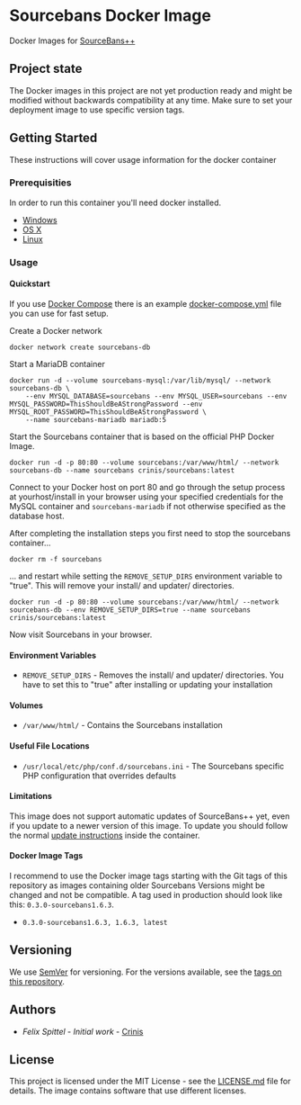 # Sourcebans Docker Image

Docker Images for [SourceBans++](https://github.com/sbpp/sourcebans-pp/)

## Project state

The Docker images in this project are not yet production ready and might be modified without backwards compatibility at any time. Make sure to set your deployment image to use specific version tags.

## Getting Started

These instructions will cover usage information for the docker container 

### Prerequisities

In order to run this container you'll need docker installed.

* [Windows](https://docs.docker.com/windows/started)
* [OS X](https://docs.docker.com/mac/started/)
* [Linux](https://docs.docker.com/linux/started/)

### Usage

#### Quickstart

If you use [Docker Compose](https://docs.docker.com/compose/) there is an example [docker-compose.yml](docker-compose.yml) file you can use for fast setup.

Create a Docker network
```shell
docker network create sourcebans-db
```

Start a MariaDB container

```shell
docker run -d --volume sourcebans-mysql:/var/lib/mysql/ --network sourcebans-db \
    --env MYSQL_DATABASE=sourcebans --env MYSQL_USER=sourcebans --env MYSQL_PASSWORD=ThisShouldBeAStrongPassword --env MYSQL_ROOT_PASSWORD=ThisShouldBeAStrongPassword \
    --name sourcebans-mariadb mariadb:5
```

Start the Sourcebans container that is based on the official PHP Docker Image.

```shell
docker run -d -p 80:80 --volume sourcebans:/var/www/html/ --network sourcebans-db --name sourcebans crinis/sourcebans:latest
```

Connect to your Docker host on port 80 and go through the setup process at yourhost/install in your browser using your specified credentials for the MySQL container and `sourcebans-mariadb` if not otherwise specified as the database host.

After completing the installation steps you first need to stop the sourcebans container...

```shell
docker rm -f sourcebans
```
... and restart while setting the `REMOVE_SETUP_DIRS` environment variable to "true". This will remove your install/ and updater/ directories.

```shell
docker run -d -p 80:80 --volume sourcebans:/var/www/html/ --network sourcebans-db --env REMOVE_SETUP_DIRS=true --name sourcebans crinis/sourcebans:latest
```

Now visit Sourcebans in your browser.

#### Environment Variables

* `REMOVE_SETUP_DIRS` - Removes the install/ and updater/ directories. You have to set this to "true" after installing or updating your installation

#### Volumes

* `/var/www/html/` - Contains the Sourcebans installation

#### Useful File Locations

* `/usr/local/etc/php/conf.d/sourcebans.ini` - The Sourcebans specific PHP configuration that overrides defaults

#### Limitations
This image does not support automatic updates of SourceBans++ yet, even if you update to a newer version of this image. To update you should follow the normal [update instructions](https://sbpp.github.io/docs/updating/) inside the container.

#### Docker Image Tags

I recommend to use the Docker image tags starting with the Git tags of this repository as images containing older Sourcebans Versions might be changed and not be compatible. A tag used in production should look like this: `0.3.0-sourcebans1.6.3`.

* `0.3.0-sourcebans1.6.3, 1.6.3, latest`

## Versioning

We use [SemVer](http://semver.org/) for versioning. For the versions available, see the [tags on this repository](https://github.com/crinis/sourcebans-docker/tags). 

## Authors

* *Felix Spittel* - *Initial work* - [Crinis](https://github.com/crinis)

## License

This project is licensed under the MIT License - see the [LICENSE.md](LICENSE.md) file for details. The image contains software that use different licenses.
